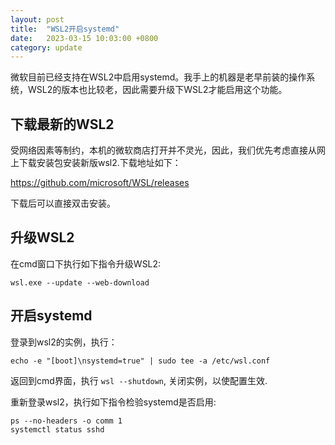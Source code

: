 ```yaml
---
layout: post
title:  "WSL2开启systemd"
date:   2023-03-15 10:03:00 +0800
category: update
---
```

微软目前已经支持在WSL2中启用systemd。我手上的机器是老早前装的操作系统，WSL2的版本也比较老，因此需要升级下WSL2才能启用这个功能。

## 下载最新的WSL2
受网络因素等制约，本机的微软商店打开并不灵光，因此，我们优先考虑直接从网上下载安装包安装新版wsl2.下载地址如下：


<https://github.com/microsoft/WSL/releases>

下载后可以直接双击安装。

## 升级WSL2
在cmd窗口下执行如下指令升级WSL2:
```
wsl.exe --update --web-download
```
## 开启systemd
登录到wsl2的实例，执行：
```
echo -e "[boot]\nsystemd=true" | sudo tee -a /etc/wsl.conf
```
返回到cmd界面，执行 `wsl --shutdown`, 关闭实例，以使配置生效.

重新登录wsl2，执行如下指令检验systemd是否启用:
```
ps --no-headers -o comm 1
systemctl status sshd
```